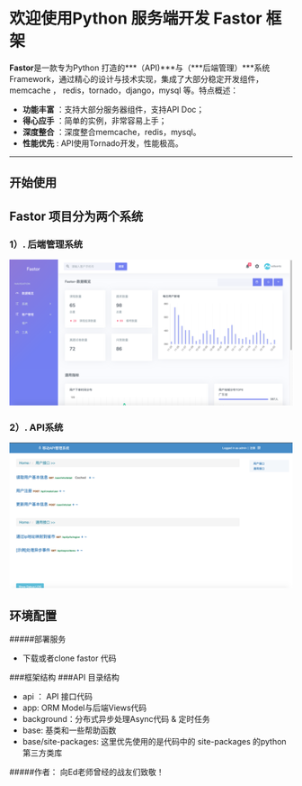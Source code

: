 # 欢迎使用Python 服务端开发 Fastor 框架

**Fastor**是一款专为Python 打造的***（API)***与（***后端管理）***系统 Framework，通过精心的设计与技术实现，集成了大部分稳定开发组件，memcache ， redis，tornado，django，mysql 等。特点概述：
 
- **功能丰富** ：支持大部分服务器组件，支持API Doc；
- **得心应手** ：简单的实例，非常容易上手；
- **深度整合** ：深度整合memcache，redis，mysql。
- **性能优先** :  API使用Tornado开发，性能极高。


-------------------

## 开始使用
## Fastor 项目分为两个系统

### 1）. 后端管理系统
![Alt text](./doc/system.png)

### 2）. API系统

![Alt text](./doc/api.png)



## 环境配置
#####部署服务
- 下载或者clone fastor 代码

###框架结构
###API 目录结构
- api ： API 接口代码
- app:   ORM Model与后端Views代码
- background：分布式异步处理Async代码 & 定时任务
- base:  基类和一些帮助函数
- base/site-packages: 这里优先使用的是代码中的 site-packages 的python第三方类库


#####作者： 向Ed老师曾经的战友们致敬！


